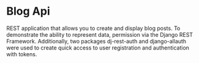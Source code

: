 # Blog Api

REST application that allows you to create and display blog posts. 
To demonstrate the ability to represent data, permission via the Django REST Framework. 
Additionally, two packages dj-rest-auth and django-allauth were used to create quick access to user registration 
and authentication with tokens.